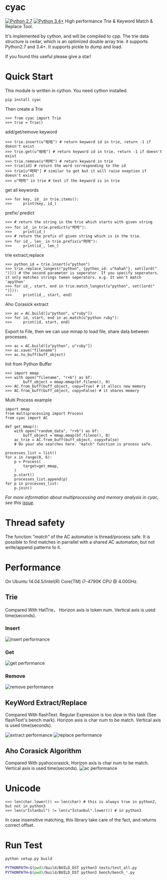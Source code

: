 # cyac
[![Python 2.7](https://img.shields.io/badge/python-2.7-blue.svg)](https://www.python.org/downloads/release/python-270/)
[![Python 3.4+](https://img.shields.io/badge/python-3.4+-blue.svg)](https://www.python.org/downloads/release/python-340/)
High performance Trie & Keyword Match & Replace Tool.

It's implemented by cython, and will be compiled to cpp. The trie data structure is cedar, which is an optimized double array trie. it supports Python2.7 and 3.4+. It supports pickle to dump and load.

 If you found this useful please give a star!

# Quick Start
This module is written in cython. You need cython installed.

```
pip install cyac
```

Then create a Trie
```
>>> from cyac import Trie
>>> trie = Trie()
```

add/get/remove keyword
```
>>> trie.insert(u"哈哈") # return keyword id in trie, return -1 if doesn't exist
>>> trie.get(u"哈哈") # return keyword id in trie, return -1 if doesn't exist
>>> trie.remove(u"呵呵") # return keyword in trie
>>> trie[id] # return the word corresponding to the id
>>> trie[u"呵呵"] # similar to get but it will raise exeption if doesn't exist
>>> u"呵呵" in trie # test if the keyword is in trie
```

get all keywords
```
>>> for key, id_ in trie.items():
>>>     print(key, id_)
```

prefix/ predict
```
>>> # return the string in the trie which starts with given string
>>> for id_ in trie.predict(u"呵呵"):
>>>     print(id_)
>>> # return the prefix of given string which is in the trie.
>>> for id_, len_ in trie.prefix(u"呵呵"):
>>>     print(id_, len_)
```

trie extract,replace
```
>>> python_id = trie.insert(u"python")
>>> trie.replace_longest("python", {python_id: u"hahah"}, set([ord(" ")])) # the second parameter is seperator. If you specify seperators. it only matches strings tween seperators. e.g. It won't match 'apython'
>>> for id_, start, end in trie.match_longest(u"python", set([ord(" ")])):
>>>     print(id_, start, end)
```

Aho Corasick extract
```
>>> ac = AC.build([u"python", u"ruby"])
>>> for id, start, end in ac.match(u"python ruby"):
>>>     print(id, start, end)
```

Export to File, then we can use mmap to load file, share data between processes.
```
>>> ac = AC.build([u"python", u"ruby"])
>>> ac.save("filename")
>>> ac.to_buff(buff_object)
```

Init from Python Buffer
```
>>> import mmap
>>> with open("filename", "r+b") as bf:
        buff_object = mmap.mmap(bf.fileno(), 0)
>>> AC.from_buff(buff_object, copy=True) # it allocs new memory
>>> AC.from_buff(buff_object, copy=False) # it shares memory
```

Multi Process example
```
import mmap
from multiprocessing import Process
from cyac import AC

def get_mmap():
    with open("random_data", "r+b") as bf:
        buff_object = mmap.mmap(bf.fileno(), 0)
    ac_trie = AC.from_buff(buff_object, copy=False)
    # Do your aho searches here. "match" function is process safe.

processes_list = list()
for x in range(0, 6):
    p = Process(
        target=get_mmap,
    )
    p.start()
    processes_list.append(p)
for p in processes_list:
    p.join()
```
*For more information about multiprocessing and memory analysis in cyac, see this [issue](https://github.com/nppoly/cyac/issues/1).*

# Thread safety
The function *"match"* of the AC automaton is thread/process safe. It is possible to find matches in parrallel with a shared AC automaton, but not 
write/append patterns to it. 

# Performance
On  Ubuntu 14.04.5/Intel(R) Core(TM) i7-4790K CPU @ 4.00GHz. 

## Trie
Compared With HatTrie， Horizon axis is token num. Vertical axis is used time(seconds).
### Insert 
![insert performance](./bench/insert_performance.png)

### Get
![get performance](./bench/get_performance.png)

### Remove
![remove performance](./bench/remove_performance.png)

## KeyWord Extract/Replace

Compared With flashText. Regular Expression is too slow in this task (See flashText's bench mark).  Horizon axis is char num to be match. Vertical axis is used time(seconds).

![extract performance](./bench/extract_performance.png)
![replace performance](./bench/replace_performance.png)

## Aho Corasick Algorithm
Compared With pyahocorasick, Horizon axis is char num to be match. Vertical axis is used time(seconds).
![ac performance](./bench/ac_performance.png)

# Unicode

```
>>> len(char.lower()) == len(char) # this is always true in python2, but not in python3
>>> len(u"İstanbul") != len(u"İstanbul".lower()) # in python3
```

In case insensitive matching, this library take care of the fact, and returns correct offset. 

# Run Test
```bash
python setup.py build

PYTHONPATH=$(pwd)/build/BUILD_DST python3 tests/test_all.py
PYTHONPATH=$(pwd)/build/BUILD_DST python3 bench/bench_*.py
```
